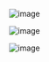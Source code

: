 




![image](https://user-images.githubusercontent.com/111837051/203710864-982ad3fe-7827-48a4-b824-edc87656382b.png)


![image](https://user-images.githubusercontent.com/111837051/203710897-982ce7ee-f3b1-42db-9bbd-68581f686d12.png)


![image](https://user-images.githubusercontent.com/111837051/203710932-00269543-435a-4219-a32b-cb293a274c06.png)


